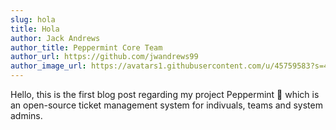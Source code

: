 ```yaml
---
slug: hola
title: Hola
author: Jack Andrews
author_title: Peppermint Core Team
author_url: https://github.com/jwandrews99
author_image_url: https://avatars1.githubusercontent.com/u/45759583?s=460&u=9b4550217529d01d944ed2ef3cc304da0c278229&v=4
---
```


Hello, this is the first blog post regarding my project Peppermint 🍵 which is an open-source ticket management system for indivuals, teams and system admins.
